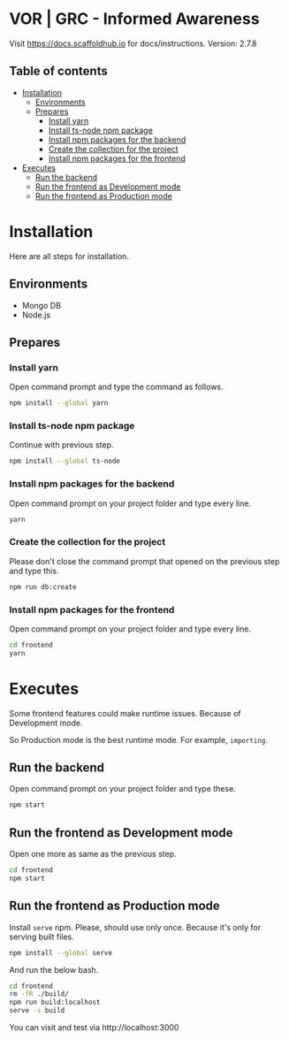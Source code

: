 # VOR | GRC - Informed Awareness

Visit https://docs.scaffoldhub.io for docs/instructions.
Version: 2.7.8

## Table of contents

- [Installation](#installation)
  - [Environments](#environments)
  - [Prepares](#prepares)
    - [Install yarn](#install-yarn)
    - [Install ts-node npm package](#install-ts-node-npm-package)
    - [Install npm packages for the backend](#install-npm-packages-for-the-backend)
    - [Create the collection for the project](#create-the-collection-for-the-project)
    - [Install npm packages for the frontend](#install-npm-packages-for-the-frontend)
- [Executes](#executes)
  - [Run the backend](#run-the-backend)
  - [Run the frontend as Development mode](#run-the-frontend-as-development-mode)
  - [Run the frontend as Production mode](#run-the-frontend-as-production-mode)

# Installation

Here are all steps for installation.

## Environments

- Mongo DB
- Node.js

## Prepares

### Install yarn

Open command prompt and type the command as follows.

```bash
npm install --global yarn
```

### Install ts-node npm package

Continue with previous step.

```bash
npm install --global ts-node
```

### Install npm packages for the backend

Open command prompt on your project folder and type every line.

```bash
yarn
```

### Create the collection for the project

Please don't close the command prompt that opened on the previous step and type this.

```bash
npm run db:create
```

### Install npm packages for the frontend

Open command prompt on your project folder and type every line.

```bash
cd frontend
yarn
```

# Executes

Some frontend features could make runtime issues. Because of Development mode.

So Production mode is the best runtime mode. For example, `importing`.

## Run the backend

Open command prompt on your project folder and type these.

```bash
npm start
```

## Run the frontend as Development mode

Open one more as same as the previous step.

```bash
cd frontend
npm start
```

## Run the frontend as Production mode

Install `serve` npm. Please, should use only once. Because it's only for serving built files.

```bash
npm install --global serve
```

And run the below bash.

```bash
cd frontend
rm -fR ./build/
npm run build:localhost
serve -s build
```

You can visit and test via http://localhost:3000
